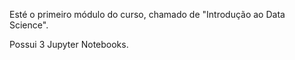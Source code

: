Esté o primeiro módulo do curso, chamado de "Introdução ao Data Science". 

Possui 3 Jupyter Notebooks.
